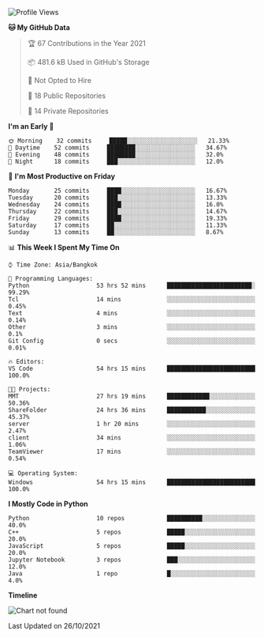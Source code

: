 <!--START_SECTION:waka-->
![Profile Views](http://img.shields.io/badge/Profile%20Views-3-blue)

**🐱 My GitHub Data** 

> 🏆 67 Contributions in the Year 2021
 > 
> 📦 481.6 kB Used in GitHub's Storage 
 > 
> 🚫 Not Opted to Hire
 > 
> 📜 18 Public Repositories 
 > 
> 🔑 14 Private Repositories  
 > 
**I'm an Early 🐤** 

```text
🌞 Morning    32 commits     █████░░░░░░░░░░░░░░░░░░░░   21.33% 
🌆 Daytime    52 commits     ████████░░░░░░░░░░░░░░░░░   34.67% 
🌃 Evening    48 commits     ████████░░░░░░░░░░░░░░░░░   32.0% 
🌙 Night      18 commits     ███░░░░░░░░░░░░░░░░░░░░░░   12.0%

```
📅 **I'm Most Productive on Friday** 

```text
Monday       25 commits     ████░░░░░░░░░░░░░░░░░░░░░   16.67% 
Tuesday      20 commits     ███░░░░░░░░░░░░░░░░░░░░░░   13.33% 
Wednesday    24 commits     ████░░░░░░░░░░░░░░░░░░░░░   16.0% 
Thursday     22 commits     ███░░░░░░░░░░░░░░░░░░░░░░   14.67% 
Friday       29 commits     ████░░░░░░░░░░░░░░░░░░░░░   19.33% 
Saturday     17 commits     ██░░░░░░░░░░░░░░░░░░░░░░░   11.33% 
Sunday       13 commits     ██░░░░░░░░░░░░░░░░░░░░░░░   8.67%

```


📊 **This Week I Spent My Time On** 

```text
⌚︎ Time Zone: Asia/Bangkok

💬 Programming Languages: 
Python                   53 hrs 52 mins      ████████████████████████░   99.29% 
Tcl                      14 mins             ░░░░░░░░░░░░░░░░░░░░░░░░░   0.45% 
Text                     4 mins              ░░░░░░░░░░░░░░░░░░░░░░░░░   0.14% 
Other                    3 mins              ░░░░░░░░░░░░░░░░░░░░░░░░░   0.1% 
Git Config               0 secs              ░░░░░░░░░░░░░░░░░░░░░░░░░   0.01%

🔥 Editors: 
VS Code                  54 hrs 15 mins      █████████████████████████   100.0%

🐱‍💻 Projects: 
MMT                      27 hrs 19 mins      ████████████░░░░░░░░░░░░░   50.36% 
ShareFolder              24 hrs 36 mins      ███████████░░░░░░░░░░░░░░   45.37% 
server                   1 hr 20 mins        ░░░░░░░░░░░░░░░░░░░░░░░░░   2.47% 
client                   34 mins             ░░░░░░░░░░░░░░░░░░░░░░░░░   1.06% 
TeamViewer               17 mins             ░░░░░░░░░░░░░░░░░░░░░░░░░   0.54%

💻 Operating System: 
Windows                  54 hrs 15 mins      █████████████████████████   100.0%

```

**I Mostly Code in Python** 

```text
Python                   10 repos            ██████████░░░░░░░░░░░░░░░   40.0% 
C++                      5 repos             █████░░░░░░░░░░░░░░░░░░░░   20.0% 
JavaScript               5 repos             █████░░░░░░░░░░░░░░░░░░░░   20.0% 
Jupyter Notebook         3 repos             ███░░░░░░░░░░░░░░░░░░░░░░   12.0% 
Java                     1 repo              █░░░░░░░░░░░░░░░░░░░░░░░░   4.0%

```


**Timeline**

![Chart not found](https://raw.githubusercontent.com/shigure3011/shigure3011/main/charts/bar_graph.png) 


 Last Updated on 26/10/2021
<!--END_SECTION:waka-->
